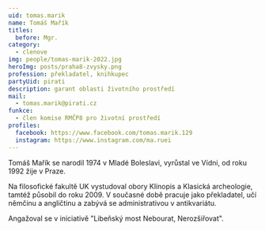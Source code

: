 ```yaml
---
uid: tomas.marik
name: Tomáš Mařík
titles:
  before: Mgr.
category:
  - clenove
img: people/tomas-marik-2022.jpg
heroImg: posts/praha8-zvysky.png
profession: překladatel, knihkupec
partyUid: pirati
description: garant oblasti životního prostředí
mail:
  - tomas.marik@pirati.cz
funkce:
  - člen komise RMČP8 pro životní prostředí
profiles:
  facebook: https://www.facebook.com/tomas.marik.129
  instagram: https://www.instagram.com/ma.ruei
---
```


Tomáš Mařík se narodil 1974 v Mladé Boleslavi, vyrůstal ve Vídni, od roku 1992 žije v Praze. 

Na filosofické fakultě UK vystudoval obory Klínopis a Klasická archeologie, tamtéž působil do roku 2009. V současné době pracuje jako překladatel, učí němčinu a angličtinu a zabývá se administrativou v antikvariátu. 

Angažoval se v iniciativě "Libeňský most Nebourat, Nerozšiřovat".
